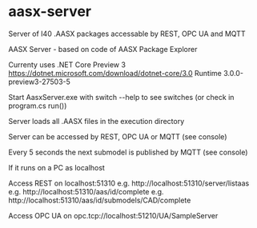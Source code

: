 # aasx-server
Server of I40 .AASX packages accessable by REST, OPC UA and MQTT

AASX Server - based on code of AASX Package Explorer

Currenty uses .NET Core Preview 3
https://dotnet.microsoft.com/download/dotnet-core/3.0
Runtime 3.0.0-preview3-27503-5

Start AasxServer.exe with switch --help to see switches (or check in program.cs run())

Server loads all .AASX files in the execution directory

Server can be accessed by REST, OPC UA or MQTT (see console)

Every 5 seconds the next submodel is published by MQTT (see console)


If it runs on a PC as localhost

Access REST on localhost:51310
e.g. http://localhost:51310/server/listaas
e.g. http://localhost:51310/aas/id/complete
e.g. http://localhost:51310/aas/id/submodels/CAD/complete

Access OPC UA on opc.tcp://localhost:51210/UA/SampleServer
